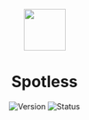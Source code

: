 <p align=center><img src="https://cdn-icons-png.flaticon.com/512/10464/10464776.png" width="75" height="75"></p>
<h1 align=center>Spotless</h1>

<div align="center">

  ![Version](https://img.shields.io/badge/Version-v1.8.4-blue?style=flat-square) 
  ![Status](https://img.shields.io/badge/Status-Stable-brightgreen?style=flat-square)

</div>
